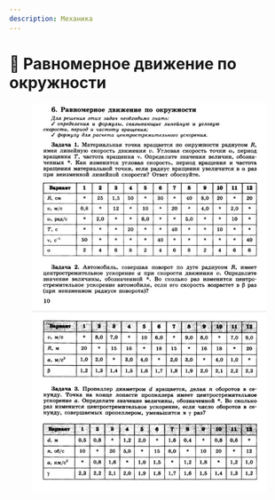 ```yaml
---
description: Механика
---
```


# 📗 Равномерное движение по окружности

<figure><img src="../../../.gitbook/assets/image (1).png" alt=""><figcaption></figcaption></figure>

